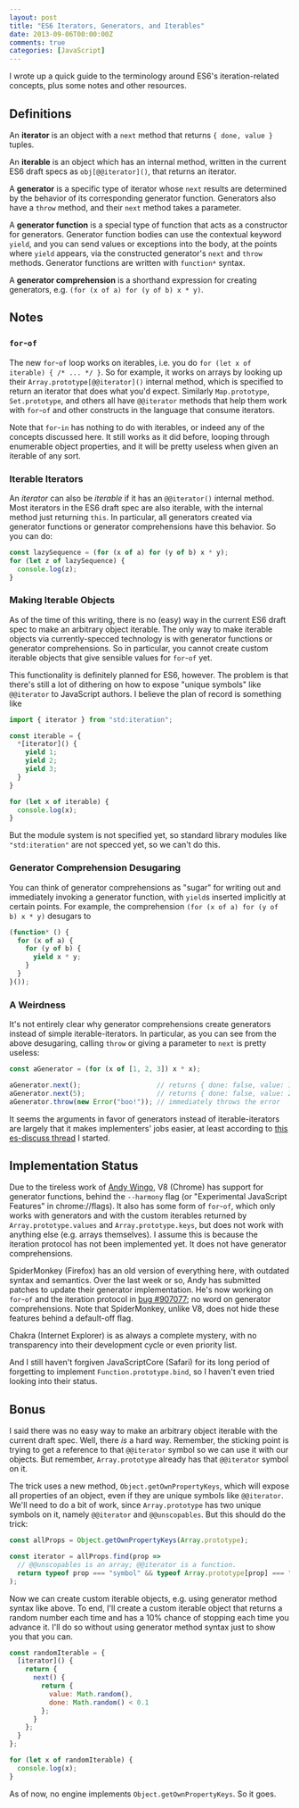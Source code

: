 ```yaml
---
layout: post
title: "ES6 Iterators, Generators, and Iterables"
date: 2013-09-06T00:00:00Z
comments: true
categories: [JavaScript]
---
```


I wrote up a quick guide to the terminology around ES6's iteration-related concepts, plus some notes and other
resources.

## Definitions

An **iterator** is an object with a `next` method that returns `{ done, value }` tuples.

An **iterable** is an object which has an internal method, written in the current ES6 draft specs as
`obj[@@iterator]()`, that returns an iterator.

A **generator** is a specific type of iterator whose `next` results are determined by the behavior of its corresponding
generator function. Generators also have a `throw` method, and their `next` method takes a parameter.

A **generator function** is a special type of function that acts as a constructor for generators. Generator function
bodies can use the contextual keyword `yield`, and you can send values or exceptions into the body, at the points where
`yield` appears, via the constructed generator's `next` and `throw` methods. Generator functions are written with
`function*` syntax.

A **generator comprehension** is a shorthand expression for creating generators, e.g.
`(for (x of a) for (y of b) x * y)`.

## Notes

### `for`-`of`

The new `for`-`of` loop works on iterables, i.e. you do `for (let x of iterable) { /* ... */ }`. So for example, it
works on arrays by looking up their `Array.prototype[@@iterator]()` internal method, which is specified to return an
iterator that does what you'd expect. Similarly `Map.prototype`, `Set.prototype`, and others all have `@@iterator`
methods that help them work with `for`-`of` and other constructs in the language that consume iterators.

Note that `for`-`in` has nothing to do with iterables, or indeed any of the concepts discussed here. It still works as
it did before, looping through enumerable object properties, and it will be pretty useless when given an iterable of any
sort.

### Iterable Iterators

An *iterator* can also be *iterable* if it has an `@@iterator()` internal method. Most iterators in the ES6 draft spec
are also iterable, with the internal method just returning `this`. In particular, all generators created via generator
functions or generator comprehensions have this behavior. So you can do:

```js
const lazySequence = (for (x of a) for (y of b) x * y);
for (let z of lazySequence) {
  console.log(z);
}
```

### Making Iterable Objects

As of the time of this writing, there is no (easy) way in the current ES6 draft spec to make an arbitrary object
iterable. The only way to make iterable objects via currently-specced technology is with generator functions or
generator comprehensions. So in particular, you cannot create custom iterable objects that give sensible values for
`for`-`of` yet.

This functionality is definitely planned for ES6, however. The problem is that there's still a lot of dithering on how
to expose "unique symbols" like `@@iterator` to JavaScript authors. I believe the plan of record is something like

```js
import { iterator } from "std:iteration";

const iterable = {
  *[iterator]() {
    yield 1;
    yield 2;
    yield 3;
  }
}

for (let x of iterable) {
  console.log(x);
}
```

But the module system is not specified yet, so standard library modules like `"std:iteration"` are not specced yet, so
we can't do this.

### Generator Comprehension Desugaring

You can think of generator comprehensions as "sugar" for writing out and immediately invoking a generator function, with
`yield`s inserted implicitly at certain points. For example, the comprehension `(for (x of a) for (y of b) x * y)`
desugars to

```js
(function* () {
  for (x of a) {
    for (y of b) {
      yield x * y;
    }
  }
}());
```

### A Weirdness

It's not entirely clear why generator comprehensions create generators instead of simple iterable-iterators. In
particular, as you can see from the above desugaring, calling `throw` or giving a parameter to `next` is pretty useless:

```js
const aGenerator = (for (x of [1, 2, 3]) x * x);

aGenerator.next();                   // returns { done: false, value: 1 }
aGenerator.next(5);                  // returns { done: false, value: 2 }
aGenerator.throw(new Error("boo!")); // immediately throws the error
```

It seems the arguments in favor of generators instead of iterable-iterators are largely that it makes implementers' jobs
easier, at least according to
[this es-discuss thread](http://esdiscuss.org/topic/why-do-generator-expressions-return-generators) I started.

## Implementation Status

Due to the tireless work of [Andy Wingo](http://wingolog.org/), V8 (Chrome) has support for generator functions, behind
the `--harmony` flag (or "Experimental JavaScript Features" in chrome://flags). It also has some form of `for`-`of`,
which only works with generators and with the custom iterables returned by `Array.prototype.values` and
`Array.prototype.keys`, but does not work with anything else (e.g. arrays themselves). I assume this is because the
iteration protocol has not been implemented yet. It does not have generator comprehensions.

SpiderMonkey (Firefox) has an old version of everything here, with outdated syntax and semantics. Over the last week or
so, Andy has submitted patches to update their generator implementation. He's now working on `for`-`of` and the
iteration protocol in [bug #907077](https://bugzilla.mozilla.org/show_bug.cgi?id=907077); no word on generator
comprehensions. Note that SpiderMonkey, unlike V8, does not hide these features behind a default-off flag.

Chakra (Internet Explorer) is as always a complete mystery, with no transparency into their development cycle or even
priority list.

And I still haven't forgiven JavaScriptCore (Safari) for its long period of forgetting to implement
`Function.prototype.bind`, so I haven't even tried looking into their status.

## Bonus

I said there was no easy way to make an arbitrary object iterable with the current draft spec. Well, there *is* a hard
way. Remember, the sticking point is trying to get a reference to that `@@iterator` symbol so we can use it with our
objects. But remember, `Array.prototype` already has that `@@iterator` symbol on it.

The trick uses a new method, `Object.getOwnPropertyKeys`, which will expose all properties of an object, even if they
are unique symbols like `@@iterator`. We'll need to do a bit of work, since `Array.prototype` has two unique symbols on
it, namely `@@iterator` and `@@unscopables`. But this should do the trick:

```js
const allProps = Object.getOwnPropertyKeys(Array.prototype);

const iterator = allProps.find(prop =>
  // @@unscopables is an array; @@iterator is a function.
  return typeof prop === "symbol" && typeof Array.prototype[prop] === "function";
);
```

Now we can create custom iterable objects, e.g. using generator method syntax like above. To end, I'll create a custom
iterable object that returns a random number each time and has a 10% chance of stopping each time you advance it. I'll
do so without using generator method syntax just to show you that you can.

```js
const randomIterable = {
  [iterator]() {
    return {
      next() {
        return {
          value: Math.random(),
          done: Math.random() < 0.1
        };
      }
    };
  }
};

for (let x of randomIterable) {
  console.log(x);
}
```

As of now, no engine implements `Object.getOwnPropertyKeys`. So it goes.
